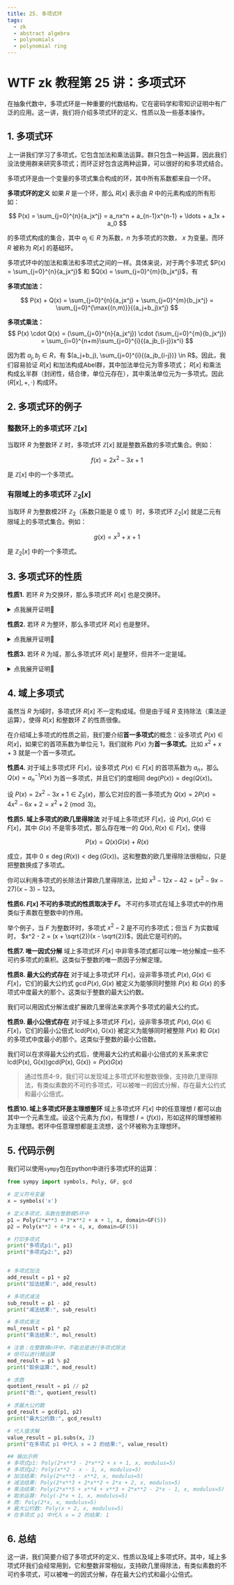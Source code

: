 ```yaml
---
title: 25. 多项式环
tags:
  - zk
  - abstract algebra
  - polynomials
  - polynomial ring
---
```


# WTF zk 教程第 25 讲：多项式环

在抽象代数中，多项式环是一种重要的代数结构，它在密码学和零知识证明中有广泛的应用。这一讲，我们将介绍多项式环的定义、性质以及一些基本操作。

## 1. 多项式环

上一讲我们学习了多项式，它包含加法和乘法运算。群只包含一种运算，因此我们没法使用群来研究多项式；而环正好包含这两种运算，可以很好的和多项式结合。

多项式环是由一个变量的多项式集合构成的环，其中所有系数都来自一个环。

**多项式环的定义** 如果 $R$ 是一个环，那么 $R[x]$ 表示由 $R$ 中的元素构成的所有形如：

$$
P(x) = \sum_{j=0}^{n}{a_jx^j} = a_nx^n + a_{n-1}x^{n-1} + \ldots + a_1x + a_0
$$

的多项式构成的集合，其中 $a_j \in R$ 为系数，$n$ 为多项式的次数， $x$ 为变量。而环 $R$ 被称为 $R[x]$ 的基础环。

多项式环中的加法和乘法和多项式之间的一样。具体来说，对于两个多项式 $P(x) = \sum_{j=0}^{n}{a_jx^j}$ 和 $Q(x) = \sum_{j=0}^{m}{b_jx^j}$，有

**多项式加法：** 

$$
P(x) + Q(x) = \sum_{j=0}^{n}{a_jx^j} + \sum_{j=0}^{m}{b_jx^j} = \sum_{j=0}^{\max{(n,m)}}{(a_j+b_j)x^j}
$$

**多项式乘法：** 
$$
P(x) \cdot Q(x)  = (\sum_{j=0}^{n}{a_jx^j}) \cdot (\sum_{j=0}^{m}{b_jx^j}) = \sum_{i=0}^{n+m}\sum_{j=0}^{i}{(a_jb_{i-j})x^i}
$$

因为若 $a_j, b_j \in R$，有 $(a_j+b_j), \sum_{j=0}^{i}{(a_jb_{i-j})} \in R$。因此，我们容易验证 $R[x]$ 和加法构成Abel群，其中加法单位元为零多项式； $R[x]$ 和乘法构成幺半群（封闭性，结合律，单位元存在），其中乘法单位元为一多项式。因此 $(R[x], +, \cdot)$ 构成环。

## 2. 多项式环的例子

### 整数环上的多项式环 $\mathbb{Z}[x]$

当取环 $R$ 为整数环 $\mathbb{Z}$ 时，多项式环 $\mathbb{Z}[x]$ 就是整数系数的多项式集合。例如：

$$ 
f(x) = 2x^2 - 3x + 1
$$

是 $\mathbb{Z}[x]$ 中的一个多项式。

### 有限域上的多项式环 $\mathbb{Z}_2[x]$

当取环 $R$ 为整数模2环 $\mathbb{Z}_2$（系数只能是 $0$ 或 $1$）时，多项式环 $\mathbb{Z}_2[x]$ 就是二元有限域上的多项式集合。例如：

$$
g(x) = x^3 + x + 1
$$

是 $\mathbb{Z}_2[x]$ 中的一个多项式。

## 3. 多项式环的性质

**性质1.** 若环 $R$ 为交换环，那么多项式环 $R[x]$ 也是交换环。

<details><summary>点我展开证明👀</summary>

设多项式 $P(x) = \sum_{j=0}^{n}{a_jx^j}$ 和 $Q(x) = \sum_{j=0}^{m}{b_jx^j}$ 为 $R[x]$ 中任意2个多项式。

那么 $P(x) \cdot Q(x) = \sum_{i=0}^{n+m}\sum_{j=0}^{i}{(a_jb_{i-j})x^i}$，其中第 $i$ 项的系数为 $\sum_{j=0}^{i}{(a_jb_{i-j})}$。

而 $Q(x) \cdot P(x) = \sum_{i=0}^{n+m}\sum_{j=0}^{i}{(b_ja_{i-j})x^i}$，其中第 $i$ 项的系数为 $\sum_{j=0}^{i}{(b_ja_{i-j})}$。

因为 $R$ 为交换环，有 $P(x) \cdot Q(x) = \sum_{j=0}^{i}{(a_jb_{i-j})} = \sum_{j=0}^{i}{(b_{i-j}a_j)}$。我们可以设索引 $j = i - j$ 而 $i = j$，有 $\sum_{j=0}^{i}{(b_{i-j}a_j)} = \sum_{j=0}^{i}{(b_ja_{i-j})} = Q(x) \cdot P(x)$。因此有 $P(x) \cdot Q(x) = Q(x) \cdot P(x)$，多项式环 $R[x]$ 是交换环。证毕。

</details>

**性质2.** 若环 $R$ 为整环，那么多项式环 $R[x]$ 也是整环。

<details><summary>点我展开证明👀</summary>

我们证明这个命题的逆反命题成立：若多项式环 $R[x]$ 不是整环，则 $R$ 不是整环。

因为 $R[x]$ 不是整环，那么存在非零多项式 $P(x) = \sum_{j=0}^{n}{a_jx^j}$ 和 $Q(x) = \sum_{j=0}^{m}{b_jx^j}$，其中 $a_n, b_m \neq 0$，有 $P(x) \cdot Q(x) = 0$。也就是说 $P(x) \cdot Q(x) = \sum_{i=0}^{n+m}\sum_{j=0}^{i}{(a_jb_{i-j})x^i}$ 第 $n+m$ 项的系数 $a_nb_m = 0$。因此，环 $R$ 中存在零因子 $a_n$ 和 $b_m$，它不是整环。证毕

</details>

**性质3.** 若环 $R$ 为域，那么多项式环 $R[x]$ 是整环，但并不一定是域。

<details><summary>点我展开证明👀</summary>

因为域也是整环，环 $R$ 为域，那么 $R$ 也是整环，根据性质2，多项式环 $R[x]$ 也是整环。

证毕。

</details>

## 4. 域上多项式

虽然当 $R$ 为域时，多项式环 $R[x]$ 不一定构成域。但是由于域 $R$ 支持除法（乘法逆运算），使得 $R[x]$ 和整数环 $Z$ 的性质很像。

在介绍域上多项式的性质之前，我们要介绍**首一多项式**的概念：设多项式 $P(x) \in R[x]$，如果它的首项系数为单位元 $1$，我们就称 $P(x)$ 为**首一多项式**。比如 $x^2 + x + 3$ 就是一个首一多项式。

**性质4.** 对于域上多项式环 $F[x]$，设多项式 $P(x) \in F[x]$ 的首项系数为 $a_n$，那么 $Q(x) = a_n^{-1} P(x)$ 为首一多项式，并且它们的度相同 $\text{deg}(P(x)) = \text{deg}(Q(x))$。

设 $P(x) = 2x^2 - 3x + 1 \in Z_3(x)$，那么它对应的首一多项式为 $Q(x) = 2P(x) = 4x^2 - 6x + 2 = x^2 + 2 \pmod{3}$。

**性质5. 域上多项式的欧几里得除法** 对于域上多项式环 $F[x]$，设 $P(x), G(x) \in F[x]$，其中 $G(x)$ 不是零多项式，那么存在唯一的 $Q(x), R(x) \in F[x]$，使得

$$
P(x) = Q(x)G(x) + R(x)
$$

成立，其中 $0 \leq \deg(R(x)) < \deg(G(x))$。这和整数的欧几里得除法很相似，只是把整数换成了多项式。

你可以利用多项式的长除法计算欧几里得除法，比如 $x^3 -12x -42 = (x^2 -9x -27)(x-3) -123$。

**性质6. $F[x]$ 不可约多项式的性质取决于 $F$。** 不可约多项式在域上多项式中的作用类似于素数在整数中的作用。

举个例子，当 $F$ 为整数环时，多项式 $x^2 - 2$ 是不可约多项式；但当 $F$ 为实数域时， $x^2 - 2 = (x + \sqrt{2})(x - \sqrt{2})$，因此它是可约的。

**性质7. 唯一因式分解** 域上多项式环 $F[x]$ 中非零多项式都可以唯一地分解成一些不可约多项式的乘积。这类似于整数的唯一质因子分解定理。

**性质8. 最大公约式存在** 对于域上多项式环 $F[x]$，设非零多项式 $P(x), G(x) \in F[x]$，它们的最大公约式 $\gcd{P(x), G(x)}$ 被定义为能够同时整除 $P(x)$ 和 $G(x)$ 的多项式中度最大的那个。这类似于整数的最大公约数。

我们可以用因式分解法或扩展欧几里得法来求两个多项式的最大公约式。

**性质9. 最小公倍式存在** 对于域上多项式环 $F[x]$，设非零多项式 $P(x), G(x) \in F[x]$，它们的最小公倍式 $\text{lcd(P(x), G(x))}$ 被定义为能够同时被整除 $P(x)$ 和 $G(x)$ 的多项式中度最小的那个。这类似于整数的最小公倍数。

我们可以在求得最大公约式后，使用最大公约式和最小公倍式的关系来求它 $\text{lcd(P(x), G(x))} \text{gcd(P(x), G(x))} = P(x) G(x)$

> 通过性质4-9，我们可以发现域上多项式环和整数很像，支持欧几里得除法，有类似素数的不可约多项式，可以被唯一的因式分解，存在最大公约式和最小公倍式。

**性质10. 域上多项式环是主理想整环** 域上多项式环 $F[x]$ 中的任意理想 $I$ 都可以由其中一个元素生成。设这个元素为 $f(x)$，有理想 $I = (f(x))$，形如这样的理想被称为主理想。若环中任意理想都是主流想，这个环被称为主理想环。

## 5. 代码示例

我们可以使用`sympy`包在python中进行多项式环的运算：

```python
from sympy import symbols, Poly, GF, gcd

# 定义符号变量
x = symbols('x')

# 定义多项式，系数在整数模5环中
p1 = Poly(2*x**3 + 3*x**2 + x + 1, x, domain=GF(5))
p2 = Poly(x**2 + 4*x + 4, x, domain=GF(5))

# 打印多项式
print("多项式p1:", p1)
print("多项式p2:", p2)


# 多项式加法
add_result = p1 + p2
print("加法结果:", add_result)

# 多项式减法
sub_result = p1 - p2
print("减法结果:", sub_result)

# 多项式乘法
mul_result = p1 * p2
print("乘法结果:", mul_result)

# 注意：在整数模n环中，不能总是进行多项式除法
# 但可以进行模运算
mod_result = p1 % p2
print("取余运算:", mod_result)

# 求商
quotient_result = p1 // p2
print("商:", quotient_result)

# 求最大公约数
gcd_result = gcd(p1, p2)
print("最大公约数:", gcd_result)

# 代入值求解
value_result = p1.subs(x, 2)
print("在多项式 p1 中代入 x = 2 的结果:", value_result)

## 输出示例
# 多项式p1: Poly(2*x**3 - 2*x**2 + x + 1, x, modulus=5)
# 多项式p2: Poly(x**2 - x - 1, x, modulus=5)
# 加法结果: Poly(2*x**3 - x**2, x, modulus=5)
# 减法结果: Poly(2*x**3 + 2*x**2 + 2*x + 2, x, modulus=5)
# 乘法结果: Poly(2*x**5 + x**4 + x**3 + 2*x**2 - 2*x - 1, x, modulus=5)
# 取余运算: Poly(-2*x + 1, x, modulus=5)
# 商: Poly(2*x, x, modulus=5)
# 最大公约数: Poly(x + 2, x, modulus=5)
# 在多项式 p1 中代入 x = 2 的结果: 1
```

## 6. 总结

这一讲，我们简要介绍了多项式环的定义、性质以及域上多项式环。其中，域上多项式环我们会经常用到，它和整数非常相似，支持欧几里得除法，有类似素数的不可约多项式，可以被唯一的因式分解，存在最大公约式和最小公倍式。